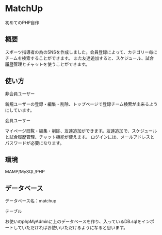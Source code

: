 # MatchUp
初めてのPHP自作
## 概要
スポーツ指導者の為のSNSを作成しました。会員登録によって、カテゴリー毎にチームを検索することができます。
また友達追加すると、スケジュール、試合履歴管理とチャットを使うことができます。
## 使い方
非会員ユーザー

新規ユーザーの登録・編集・削除、トップページで登録チーム検索が出来るようにしています。

会員ユーザー

マイページ閲覧・編集・削除、友達追加ができます。友達追加で、スケジュールと試合履歴管理、チャット機能が使えます。
ログインには、メールアドレスとパスワードが必要になります。
## 環境
MAMP/MySQL/PHP
## データベース
データベース名：matchup

テーブル

お使いのphpMyAdminに上のデータベースを作り、入っているDB.sqlをインポートしていただければお使いいただけるようになると思います。
